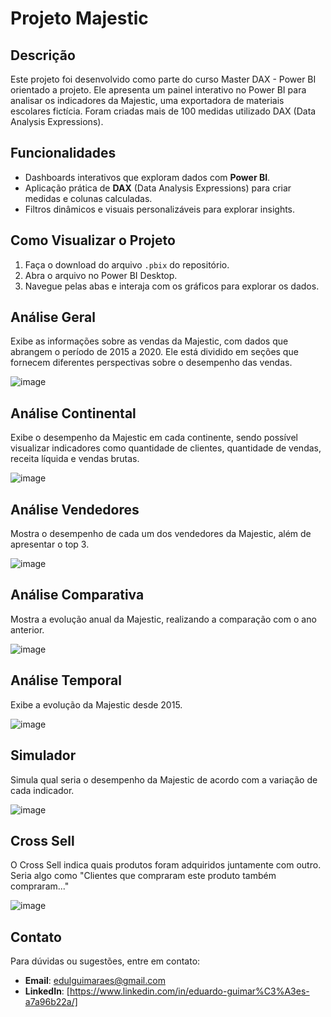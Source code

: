 # Projeto Majestic

## Descrição
Este projeto foi desenvolvido como parte do curso Master DAX - Power BI orientado a projeto. Ele apresenta um painel interativo no Power BI para analisar os indicadores da Majestic, uma exportadora de materiais escolares fictícia. Foram criadas mais de 100 medidas utilizado DAX (Data Analysis Expressions).

## Funcionalidades
- Dashboards interativos que exploram dados com **Power BI**.
- Aplicação prática de **DAX** (Data Analysis Expressions) para criar medidas e colunas calculadas.
- Filtros dinâmicos e visuais personalizáveis para explorar insights.

## Como Visualizar o Projeto
1. Faça o download do arquivo `.pbix` do repositório.
2. Abra o arquivo no Power BI Desktop.
3. Navegue pelas abas e interaja com os gráficos para explorar os dados.

## Análise Geral
Exibe as informações sobre as vendas da Majestic, com dados que abrangem o período de 2015 a 2020. Ele está dividido em seções que fornecem diferentes perspectivas sobre o desempenho das vendas.

![image](https://github.com/user-attachments/assets/85ddc1cf-6fd7-423f-aa1e-1f42623a1d2e)

## Análise Continental
Exibe o desempenho da Majestic em cada continente, sendo possível visualizar indicadores como quantidade de clientes, quantidade de vendas, receita líquida e vendas brutas.

![image](https://github.com/user-attachments/assets/c17b5285-1dc4-4aec-a9f0-fb31d7f97693)

## Análise Vendedores
Mostra o desempenho de cada um dos vendedores da Majestic, além de apresentar o top 3.

![image](https://github.com/user-attachments/assets/f5ec9510-963a-4cfa-a4e5-3c40c984da9c)

## Análise Comparativa
Mostra a evolução anual da Majestic, realizando a comparação com o ano anterior.

![image](https://github.com/user-attachments/assets/c3552587-a290-4942-898f-e2950112101f)

## Análise Temporal
Exibe a evolução da Majestic desde 2015.

![image](https://github.com/user-attachments/assets/24b9e52b-3adf-47a7-bd1d-b5148e2a2563)

## Simulador
Simula qual seria o desempenho da Majestic de acordo com a variação de cada indicador.

![image](https://github.com/user-attachments/assets/5f1c7c8b-8d8a-4953-811a-1233e9f9d6c4)

## Cross Sell
O Cross Sell indica quais produtos foram adquiridos juntamente com outro. Seria algo como "Clientes que compraram este produto também compraram..."

![image](https://github.com/user-attachments/assets/fd4e84be-6e73-451c-b1a6-b2e2e2e8d0c2)

## Contato
Para dúvidas ou sugestões, entre em contato:
- **Email**: edulguimaraes@gmail.com
- **LinkedIn**: [https://www.linkedin.com/in/eduardo-guimar%C3%A3es-a7a96b22a/]
